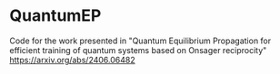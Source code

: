 # QuantumEP
Code for the work presented in "Quantum Equilibrium Propagation for efficient training of quantum systems based on Onsager reciprocity"
https://arxiv.org/abs/2406.06482
